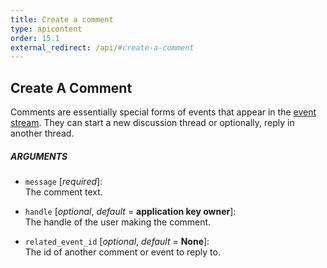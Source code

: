 ```yaml
---
title: Create a comment
type: apicontent
order: 15.1
external_redirect: /api/#create-a-comment
---
```


## Create A Comment
Comments are essentially special forms of events that appear in the [event stream](/graphing/event_stream). They can start a new discussion thread or optionally, reply in another thread.

##### ARGUMENTS
* `message` [*required*]:  
    The comment text.

* `handle` [*optional*, *default* = **application key owner**]:  
    The handle of the user making the comment.

* `related_event_id` [*optional*, *default* = **None**]:  
    The id of another comment or event to reply to.


